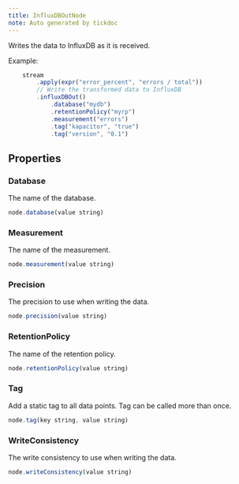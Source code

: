 ```yaml
---
title: InfluxDBOutNode
note: Auto generated by tickdoc
---
```


Writes the data to InfluxDB as it is received.

Example:


```javascript
    stream
        .apply(expr("error_percent", "errors / total"))
        // Write the transformed data to InfluxDB
        .influxDBOut()
            .database("mydb")
            .retentionPolicy("myrp")
            .measurement("errors")
            .tag("kapacitor", "true")
            .tag("version", "0.1")
```



Properties
----------

### Database

The name of the database.


```javascript
node.database(value string)
```


### Measurement

The name of the measurement.


```javascript
node.measurement(value string)
```


### Precision

The precision to use when writing the data.


```javascript
node.precision(value string)
```


### RetentionPolicy

The name of the retention policy.


```javascript
node.retentionPolicy(value string)
```


### Tag

Add a static tag to all data points.
Tag can be called more than once.



```javascript
node.tag(key string, value string)
```


### WriteConsistency

The write consistency to use when writing the data.


```javascript
node.writeConsistency(value string)
```

